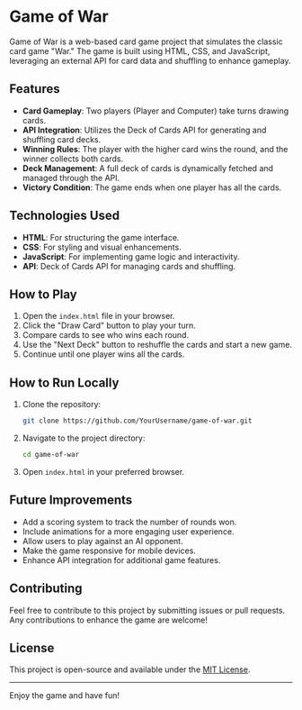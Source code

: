 # Game of War

Game of War is a web-based card game project that simulates the classic card game "War." The game is built using HTML, CSS, and JavaScript, leveraging an external API for card data and shuffling to enhance gameplay.

## Features
- **Card Gameplay**: Two players (Player and Computer) take turns drawing cards.
- **API Integration**: Utilizes the Deck of Cards API for generating and shuffling card decks.
- **Winning Rules**: The player with the higher card wins the round, and the winner collects both cards.
- **Deck Management**: A full deck of cards is dynamically fetched and managed through the API.
- **Victory Condition**: The game ends when one player has all the cards.

## Technologies Used
- **HTML**: For structuring the game interface.
- **CSS**: For styling and visual enhancements.
- **JavaScript**: For implementing game logic and interactivity.
- **API**: Deck of Cards API for managing cards and shuffling.

## How to Play
1. Open the `index.html` file in your browser.
2. Click the "Draw Card" button to play your turn.
3. Compare cards to see who wins each round.
4. Use the "Next Deck" button to reshuffle the cards and start a new game.
5. Continue until one player wins all the cards.

## How to Run Locally
1. Clone the repository:
   ```bash
   git clone https://github.com/YourUsername/game-of-war.git
   ```
2. Navigate to the project directory:
   ```bash
   cd game-of-war
   ```
3. Open `index.html` in your preferred browser.

## Future Improvements
- Add a scoring system to track the number of rounds won.
- Include animations for a more engaging user experience.
- Allow users to play against an AI opponent.
- Make the game responsive for mobile devices.
- Enhance API integration for additional game features.

## Contributing
Feel free to contribute to this project by submitting issues or pull requests. Any contributions to enhance the game are welcome!

## License
This project is open-source and available under the [MIT License](LICENSE).

---

Enjoy the game and have fun!
